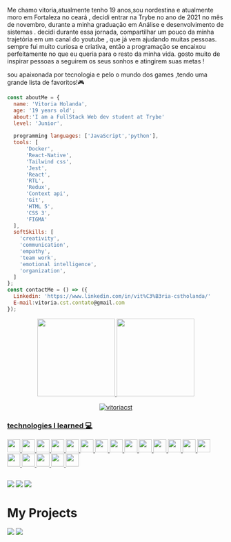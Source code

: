 


Me chamo vitoria,atualmente tenho 19 anos,sou nordestina e atualmente moro em Fortaleza no ceará 
, decidi entrar na Trybe no ano de 2021 no mês  de novembro, durante a minha graduação em Análise e desenvolvimento de sistemas .
decidi durante essa jornada, compartilhar um pouco da minha trajetória em um canal do youtube , que já vem ajudando muitas pessoas.
sempre fui muito  curiosa e criativa, então a programação se encaixou perfeitamente no que eu queria para o resto da minha vida.
gosto muito de inspirar pessoas a seguirem os seus sonhos e atingirem suas metas !

sou apaixonada por tecnologia e pelo o mundo dos games ,tendo uma grande lista de favoritos!🎮


```JavaScript
const aboutMe = {
  name: 'Vitoria Holanda',
  age: '19 years old';
  about:'I am a FullStack Web dev student at Trybe'
  level: 'Junior',
  
  programming languages: ['JavaScript','python'],
  tools: [
      'Docker',
      'React-Native',
      'Tailwind css',
      'Jest',
      'React',
      'RTL',
      'Redux',
      'Context api',
      'Git',
      'HTML 5',
      'CSS 3',
      'FIGMA'
  ],
  softSkills: [
    'creativity',
    'communication',
    'empathy',
    'team work',
    'emotional intelligence',
    'organization',
  ]
};
const contactMe = () => ({
  Linkedin: 'https://www.linkedin.com/in/vit%C3%B3ria-cstholanda/'
  E-mail:vitoria.cst.contato@gmail.com
});
```

  <a href="https://github.com/vitoriacst"/>
 <div align="center">
  <a href="https://github.com/vitoriacst">
  <img height="180em" src="https://github-readme-stats.vercel.app/api?username=vitoriacst&show_icons=true&theme=tokyonight&include_all_commits=true&count_private=true"/>

  <img height="180em" src="https://github-readme-stats.vercel.app/api/top-langs/?username=vitoriacst&layout=compact&langs_count=7&theme=tokyonight"/>
  
<p align="center" ><img src="https://github-readme-streak-stats.herokuapp.com/?user=vitoriacst&theme=tokyonight" alt="vitoriacst" /></p>
</div>

### technologies I learned 💻
          
<img src="https://cdn.jsdelivr.net/gh/devicons/devicon/icons/html5/html5-original-wordmark.svg" heigth=30px width=30px /> 
<img src="https://cdn.jsdelivr.net/gh/devicons/devicon/icons/bash/bash-original.svg" heigth=30px width=30px />
<img src="https://cdn.jsdelivr.net/gh/devicons/devicon/icons/canva/canva-original.svg" heigth=30px width=30px />
<img src="https://cdn.jsdelivr.net/gh/devicons/devicon/icons/docker/docker-original-wordmark.svg" heigth=30px width=30px />
<img src="https://cdn.jsdelivr.net/gh/devicons/devicon/icons/figma/figma-original.svg" heigth=30px width=30px />
<img src="https://cdn.jsdelivr.net/gh/devicons/devicon/icons/git/git-original.svg" heigth=30px width=30px />
<img src="https://cdn.jsdelivr.net/gh/devicons/devicon/icons/heroku/heroku-original.svg" heigth=30px width=30px />
<img src="https://cdn.jsdelivr.net/gh/devicons/devicon/icons/javascript/javascript-plain.svg" heigth=30px width=30px />
<img src="https://cdn.jsdelivr.net/gh/devicons/devicon/icons/jest/jest-plain.svg" heigth=30px width=30px />
<img src="https://cdn.jsdelivr.net/gh/devicons/devicon/icons/linux/linux-original.svg" heigth=30px width=30px />
<img src="https://cdn.jsdelivr.net/gh/devicons/devicon/icons/mysql/mysql-original.svg" heigth=30px width=30px />
<img src="https://cdn.jsdelivr.net/gh/devicons/devicon/icons/nodejs/nodejs-original.svg" heigth=30px width=30px />
<img src="https://cdn.jsdelivr.net/gh/devicons/devicon/icons/npm/npm-original-wordmark.svg" heigth=30px width=30px />
<img src="https://cdn.jsdelivr.net/gh/devicons/devicon/icons/react/react-original.svg" heigth=30px width=30px />
<img src="https://cdn.jsdelivr.net/gh/devicons/devicon/icons/redux/redux-original.svg" heigth=30px width=30px />
<img src="https://cdn.jsdelivr.net/gh/devicons/devicon/icons/sass/sass-original.svg" heigth=30px width=30px />
<img src="https://cdn.jsdelivr.net/gh/devicons/devicon/icons/sequelize/sequelize-original.svg" heigth=30px width=30px />
<img src="https://cdn.jsdelivr.net/gh/devicons/devicon/icons/typescript/typescript-original.svg" heigth=30px width=30px />
<img src="https://cdn.jsdelivr.net/gh/devicons/devicon/icons/visualstudio/visualstudio-plain.svg" heigth=30px width=30px />
</div>
  
  ##
 
<div> 
  <a href="https://www.youtube.com/channel/UC93uiQ9wjR8R9OZgKTfCnxg" target="_blank"><img src="https://img.shields.io/badge/YouTube-FF0000?style=for-the-badge&logo=youtube&logoColor=white" target="_blank"></a>
  <a href="" target="_blank"><img src="https://img.shields.io/badge/-Instagram-%23E4405F?style=for-the-badge&logo=instagram&logoColor=white" target="_blank"></a>
  <a href="https://www.linkedin.com/in/vit%C3%B3ria-cstholanda/" target="_blank"><img src="https://img.shields.io/badge/-LinkedIn-%230077B5?style=for-the-badge&logo=linkedin&logoColor=white" target="_blank"></a> 
 
 
 <h1 display:flex>
 <h1>My Projects</h1>
<!--   <img src="https://user-images.githubusercontent.com/86388276/169459372-b0290f08-3f4f-4419-9d74-6cf368cd85d2.png">
   <img src="https://user-images.githubusercontent.com/86388276/169187740-4dc65aea-6220-442f-9775-c607f246bcc2.png">
  <img src="https://user-images.githubusercontent.com/86388276/169193786-15faa4cf-b314-423c-b98c-5ca256d49180.png"> -->
   <img src="https://user-images.githubusercontent.com/86388276/170621686-158e46eb-ed76-4b67-946e-f96258d41a40.png">
  <img src="https://user-images.githubusercontent.com/86388276/170898495-94781cd6-0e8a-4fbe-93d4-6b45703f16f8.png">
</div>


  
